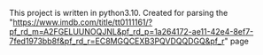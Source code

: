 This project is written in python3.10. 
Created for parsing the 
"https://www.imdb.com/title/tt0111161/?pf_rd_m=A2FGELUUNOQJNL&pf_rd_p=1a264172-ae11-42e4-8ef7-7fed1973bb8f&pf_rd_r=EC8MGQCEXB3PQVDQQDGQ&pf_r" page

